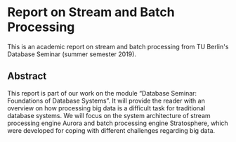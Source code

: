 # Report on Stream and Batch Processing

This is an academic report on stream and batch processing from TU Berlin's Database Seminar (summer semester 2019).

## Abstract

This report is part of our work on the module “Database Seminar: Foundations of Database Systems”. It will provide the reader with an overview on how processing big data is a difficult task for traditional database systems. We will focus on the system architecture of stream processing engine Aurora
and batch processing engine Stratosphere, which were developed for coping with different challenges regarding big data.
